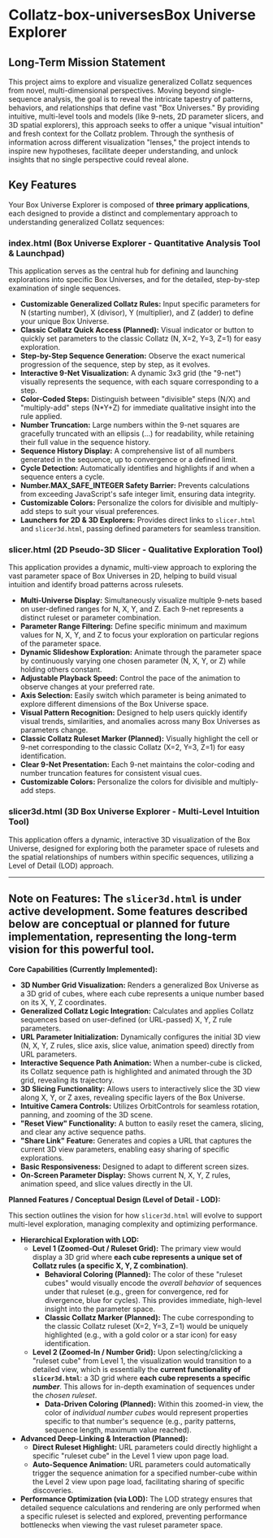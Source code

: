 # Collatz-box-universesBox Universe Explorer

## Long-Term Mission Statement

This project aims to explore and visualize generalized Collatz sequences from novel, multi-dimensional perspectives. Moving beyond single-sequence analysis, the goal is to reveal the intricate tapestry of patterns, behaviors, and relationships that define vast "Box Universes." By providing intuitive, multi-level tools and models (like 9-nets, 2D parameter slicers, and 3D spatial explorers), this approach seeks to offer a unique "visual intuition" and fresh context for the Collatz problem. Through the synthesis of information across different visualization "lenses," the project intends to inspire new hypotheses, facilitate deeper understanding, and unlock insights that no single perspective could reveal alone.

## Key Features

Your Box Universe Explorer is composed of **three primary applications**, each designed to provide a distinct and complementary approach to understanding generalized Collatz sequences:

### index.html (Box Universe Explorer - Quantitative Analysis Tool & Launchpad)

This application serves as the central hub for defining and launching explorations into specific Box Universes, and for the detailed, step-by-step examination of single sequences.

* **Customizable Generalized Collatz Rules:** Input specific parameters for N (starting number), X (divisor), Y (multiplier), and Z (adder) to define your unique Box Universe.
* **Classic Collatz Quick Access (Planned):** Visual indicator or button to quickly set parameters to the classic Collatz (N, X=2, Y=3, Z=1) for easy exploration.
* **Step-by-Step Sequence Generation:** Observe the exact numerical progression of the sequence, step by step, as it evolves.
* **Interactive 9-Net Visualization:** A dynamic 3x3 grid (the "9-net") visually represents the sequence, with each square corresponding to a step.
* **Color-Coded Steps:** Distinguish between "divisible" steps (N/X) and "multiply-add" steps (N*Y+Z) for immediate qualitative insight into the rule applied.
* **Number Truncation:** Large numbers within the 9-net squares are gracefully truncated with an ellipsis (...) for readability, while retaining their full value in the sequence history.
* **Sequence History Display:** A comprehensive list of all numbers generated in the sequence, up to convergence or a defined limit.
* **Cycle Detection:** Automatically identifies and highlights if and when a sequence enters a cycle.
* **Number.MAX_SAFE_INTEGER Safety Barrier:** Prevents calculations from exceeding JavaScript's safe integer limit, ensuring data integrity.
* **Customizable Colors:** Personalize the colors for divisible and multiply-add steps to suit your visual preferences.
* **Launchers for 2D & 3D Explorers:** Provides direct links to `slicer.html` and `slicer3d.html`, passing defined parameters for seamless transition.

### slicer.html (2D Pseudo-3D Slicer - Qualitative Exploration Tool)

This application provides a dynamic, multi-view approach to exploring the vast parameter space of Box Universes in 2D, helping to build visual intuition and identify broad patterns across rulesets.

* **Multi-Universe Display:** Simultaneously visualize multiple 9-nets based on user-defined ranges for N, X, Y, and Z. Each 9-net represents a distinct ruleset or parameter combination.
* **Parameter Range Filtering:** Define specific minimum and maximum values for N, X, Y, and Z to focus your exploration on particular regions of the parameter space.
* **Dynamic Slideshow Exploration:** Animate through the parameter space by continuously varying one chosen parameter (N, X, Y, or Z) while holding others constant.
* **Adjustable Playback Speed:** Control the pace of the animation to observe changes at your preferred rate.
* **Axis Selection:** Easily switch which parameter is being animated to explore different dimensions of the Box Universe space.
* **Visual Pattern Recognition:** Designed to help users quickly identify visual trends, similarities, and anomalies across many Box Universes as parameters change.
* **Classic Collatz Ruleset Marker (Planned):** Visually highlight the cell or 9-net corresponding to the classic Collatz (X=2, Y=3, Z=1) for easy identification.
* **Clear 9-Net Presentation:** Each 9-net maintains the color-coding and number truncation features for consistent visual cues.
* **Customizable Colors:** Personalize the colors for divisible and multiply-add steps.

### slicer3d.html (3D Box Universe Explorer - Multi-Level Intuition Tool)

This application offers a dynamic, interactive 3D visualization of the Box Universe, designed for exploring both the parameter space of rulesets and the spatial relationships of numbers within specific sequences, utilizing a Level of Detail (LOD) approach.

---
**Note on Features:** The `slicer3d.html` is under active development. Some features described below are conceptual or planned for future implementation, representing the long-term vision for this powerful tool.
---

**Core Capabilities (Currently Implemented):**

* **3D Number Grid Visualization:** Renders a generalized Box Universe as a 3D grid of cubes, where each cube represents a unique number based on its X, Y, Z coordinates.
* **Generalized Collatz Logic Integration:** Calculates and applies Collatz sequences based on user-defined (or URL-passed) X, Y, Z rule parameters.
* **URL Parameter Initialization:** Dynamically configures the initial 3D view (N, X, Y, Z rules, slice axis, slice value, animation speed) directly from URL parameters.
* **Interactive Sequence Path Animation:** When a number-cube is clicked, its Collatz sequence path is highlighted and animated through the 3D grid, revealing its trajectory.
* **3D Slicing Functionality:** Allows users to interactively slice the 3D view along X, Y, or Z axes, revealing specific layers of the Box Universe.
* **Intuitive Camera Controls:** Utilizes OrbitControls for seamless rotation, panning, and zooming of the 3D scene.
* **"Reset View" Functionality:** A button to easily reset the camera, slicing, and clear any active sequence paths.
* **"Share Link" Feature:** Generates and copies a URL that captures the current 3D view parameters, enabling easy sharing of specific explorations.
* **Basic Responsiveness:** Designed to adapt to different screen sizes.
* **On-Screen Parameter Display:** Shows current N, X, Y, Z rules, animation speed, and slice values directly in the UI.

**Planned Features / Conceptual Design (Level of Detail - LOD):**

This section outlines the vision for how `slicer3d.html` will evolve to support multi-level exploration, managing complexity and optimizing performance.

* **Hierarchical Exploration with LOD:**
    * **Level 1 (Zoomed-Out / Ruleset Grid):** The primary view would display a 3D grid where **each cube represents a unique set of Collatz rules (a specific X, Y, Z combination)**.
        * **Behavioral Coloring (Planned):** The color of these "ruleset cubes" would visually encode the *overall behavior* of sequences under that ruleset (e.g., green for convergence, red for divergence, blue for cycles). This provides immediate, high-level insight into the parameter space.
        * **Classic Collatz Marker (Planned):** The cube corresponding to the classic Collatz ruleset (X=2, Y=3, Z=1) would be uniquely highlighted (e.g., with a gold color or a star icon) for easy identification.
    * **Level 2 (Zoomed-In / Number Grid):** Upon selecting/clicking a "ruleset cube" from Level 1, the visualization would transition to a detailed view, which is essentially the **current functionality of `slicer3d.html`**: a 3D grid where **each cube represents a specific *number***. This allows for in-depth examination of sequences under the *chosen ruleset*.
        * **Data-Driven Coloring (Planned):** Within this zoomed-in view, the color of *individual number cubes* would represent properties specific to that number's sequence (e.g., parity patterns, sequence length, maximum value reached).
* **Advanced Deep-Linking & Interaction (Planned):**
    * **Direct Ruleset Highlight:** URL parameters could directly highlight a specific "ruleset cube" in the Level 1 view upon page load.
    * **Auto-Sequence Animation:** URL parameters could automatically trigger the sequence animation for a specified number-cube within the Level 2 view upon page load, facilitating sharing of specific discoveries.
* **Performance Optimization (via LOD):** The LOD strategy ensures that detailed sequence calculations and rendering are only performed when a specific ruleset is selected and explored, preventing performance bottlenecks when viewing the vast ruleset parameter space.